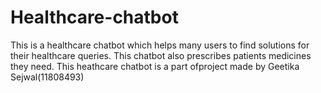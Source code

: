 # Healthcare-chatbot
This is a healthcare chatbot which helps many users to find solutions for their healthcare queries. This chatbot also prescribes patients medicines they need.
This heathcare chatbot is a part ofproject made by Geetika Sejwal(11808493)
